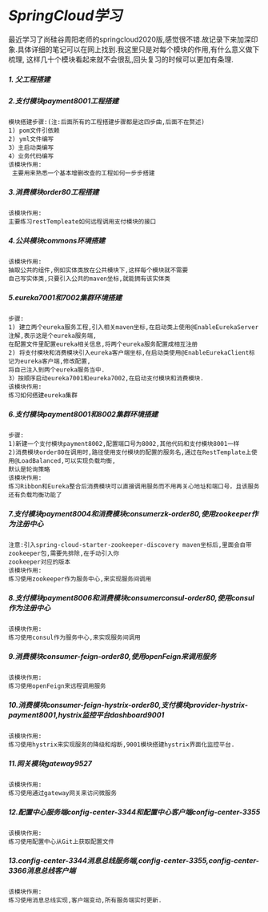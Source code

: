# ***SpringCloud学习***
最近学习了尚硅谷周阳老师的springcloud2020版,感觉很不错.故记录下来加深印象.具体详细的笔记可以在网上找到.我这里只是对每个模块的作用,有什么意义做下梳理,
这样几十个模块看起来就不会很乱,回头复习的时候可以更加有条理.
##### 1. 父工程搭建
##### 2.支付模块payment8001工程搭建
```text
模块搭建步骤:(注:后面所有的工程搭建步骤都是这四步曲,后面不在赘述)
1) pom文件引依赖   
2) yml文件编写  
3）主启动类编写
4）业务代码编写
该模块作用:
 主要用来熟悉一个基本增删改查的工程如何一步步搭建
```
##### 3.消费模块order80工程搭建
    该模块作用:
    主要练习restTempleate如何远程调用支付模块的接口
##### 4.公共模块commons环境搭建
    该模块作用:
    抽取公共的组件,例如实体类放在公共模块下,这样每个模块就不需要
    自己写实体类,只要引入公共的maven坐标,就能拥有该实体类
##### 5.eureka7001和7002集群环境搭建
```text
步骤:
1) 建立两个eureka服务工程,引入相关maven坐标,在启动类上使用@EnableEurekaServer注解,表示这是个eureka服务端,
在配置文件里配置eureka相关信息,将两个eureka服务配置成相互注册
2) 将支付模块和消费模块引入eureka客户端坐标,在启动类使用@EnableEurekaClient标记为eureka客户端,修改配置,
将自己注入到两个eureka服务当中.
3）按顺序启动eureka7001和eureka7002,在启动支付模块和消费模块.
该模块作用:
练习如何搭建eureka集群
```
##### 6.支付模块payment8001和8002集群环境搭建
```text
步骤:
1)新建一个支付模块payment8002,配置端口号为8002,其他代码和支付模块8001一样
2)消费模块order80在调用时,路径使用支付模块的配置的服务名,通过在RestTemplate上使用@LoadBalanced,可以实现负载均衡,
默认是轮询策略
该模块作用:
练习Ribbon和Eureka整合后消费模块可以直接调用服务而不用再关心地址和端口号，且该服务还有负载均衡功能了
```
##### 7.支付模块payment8004和消费模块consumerzk-order80,使用zookeeper作为注册中心
```text
注意:引入spring-cloud-starter-zookeeper-discovery maven坐标后,里面会自带zookeeper包,需要先排除,在手动引入你
zookeeper对应的版本
该模块作用:
练习使用zookeeper作为服务中心,来实现服务间调用
```
##### 8.支付模块payment8006和消费模块consumerconsul-order80,使用consul作为注册中心
```text
该模块作用:
练习使用consul作为服务中心,来实现服务间调用
```
##### 9.消费模块consumer-feign-order80,使用openFeign来调用服务
```text
该模块作用:
练习使用openFeign来远程调用服务
```
##### 10.消费模块consumer-feign-hystrix-order80,支付模块provider-hystrix-payment8001,hystrix监控平台dashboard9001
```text
该模块作用:
练习使用hystrix来实现服务的降级和熔断,9001模块搭建hystrix界面化监控平台.
```
##### 11.网关模块gateway9527
```text
该模块作用:
练习使用通过gateway网关来访问微服务
```
##### 12.配置中心服务端config-center-3344和配置中心客户端config-center-3355
```text
该模块作用:
练习使用配置中心从Git上获取配置文件
```
##### 13.config-center-3344消息总线服务端,config-center-3355,config-center-3366消息总线客户端
```text
该模块作用:
练习使用消息总线实现,客户端变动,所有服务端实时更新.
```